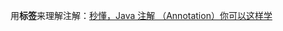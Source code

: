用**标签**来理解注解：[秒懂，Java 注解 （Annotation）你可以这样学](https://blog.csdn.net/briblue/article/details/73824058) 

